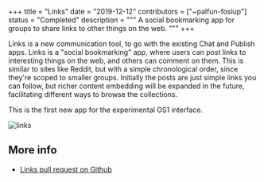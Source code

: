+++
title = "Links"
date = "2019-12-12"
contributors = ["~palfun-foslup"]
status = "Completed"
description = """
A social bookmarking app for groups to share links to other things on the web.
"""
+++

Links is a new communication tool, to go with the existing Chat and Publish
apps. Links is a "social bookmarking" app, where users can post links to
interesting things on the web, and others can comment on them. This is similar
to sites like Reddit, but with a simple chronological order, since they're
scoped to smaller groups. Initially the posts are just simple links you can
follow, but richer content embedding will be expanded in the future,
facilitating different ways to browse the collections.

This is the first new app for the experimental OS1 interface.

![links](https://m.tinnus-napbus.xyz/pub/timeline/2022.5.22..07.50.01-links.png)

## More info

- [Links pull request on Github](https://github.com/urbit/urbit/pull/1970)
